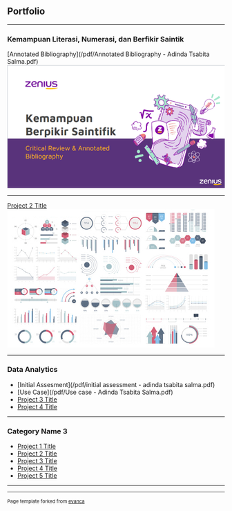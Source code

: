 ## Portfolio

---

### Kemampuan Literasi, Numerasi, dan Berfikir Saintik 

[Annotated Bibliography](/pdf/Annotated Bibliography - Adinda Tsabita Salma.pdf)
<img src="images/annotated.png?raw=true"/>

---
[Project 2 Title](/pdf/sample_presentation.pdf)
<img src="images/dummy_thumbnail.jpg?raw=true"/>

---

### Data Analytics

- [Initial Assesment](/pdf/initial assessment - adinda tsabita salma.pdf)
- [Use Case](/pdf/Use case - Adinda Tsabita Salma.pdf)
- [Project 3 Title](http://example.com/)
- [Project 4 Title](http://example.com/)

---

### Category Name 3

- [Project 1 Title](http://example.com/)
- [Project 2 Title](http://example.com/)
- [Project 3 Title](http://example.com/)
- [Project 4 Title](http://example.com/)
- [Project 5 Title](http://example.com/)

---




---
<p style="font-size:11px">Page template forked from <a href="https://github.com/evanca/quick-portfolio">evanca</a></p>
<!-- Remove above link if you don't want to attibute -->
